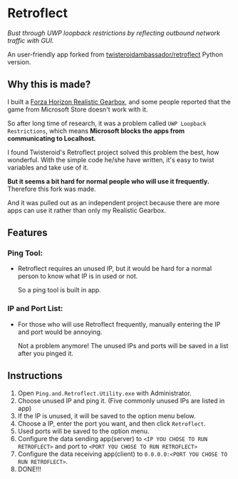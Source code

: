 # Retroflect

*Bust through UWP loopback restrictions by reflecting outbound network traffic with GUI.*

An user-friendly app forked from [twisteroidambassador/retroflect](https://github.com/twisteroidambassador/retroflect) Python version.

## Why this is made?

I built a [Forza Horizon Realistic Gearbox](https://github.com/GinoLin980/Forza-Horizon-realistic-gearbox), and some people reported that the game from Microsoft Store doesn't work with it.

So after long time of research, it was a problem called `UWP Loopback Restrictions`, which means **Microsoft blocks the apps from communicating to Localhost.**

I found Twisteroid's Retroflect project solved this problem the best, how wonderful. With the simple code he/she have written, it's easy to twist variables and take use of it.

**But it seems a bit hard for normal people who will use it frequently.** Therefore this fork was made.

And it was pulled out as an independent project because there are more apps can use it rather than only my Realistic Gearbox.

## Features

### Ping Tool:

* Retroflect requires an unused IP, but it would be hard for a normal person to know what IP is in used or not.

  So a ping tool is built in app.

### IP and Port List:

* For those who will use Retroflect frequently, manually entering the IP and port would be annoying.

  Not a problem anymore! The unused IPs and ports will be saved in a list after you pinged it.

## Instructions

1. Open `Ping.and.Retroflect.Utility.exe` with Administrator.
2. Choose unused IP and ping it. (Five commonly unused IPs are listed in app)
3. If the IP is unused, it will be saved to the option menu below.
4. Choose a IP, enter the port you want, and then  click `Retroflect`.
5. Used ports will be saved to the option menu.
6. Configure the data sending app(server) to `<IP YOU CHOSE TO RUN RETROFLECT>` and port to `<PORT YOU CHOSE TO RUN RETROFLECT>`
7. Configure the data receiving app(client) to `0.0.0.0:<PORT YOU CHOSE TO RUN RETROFLECT>`.
8. DONE!!!

